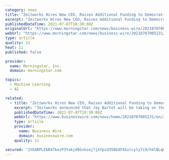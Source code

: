 ```yaml
---
category: news
title: "Zeitworks Hires New CEO, Raises Additional Funding to Democratize Business Process Improvement with Machine Learning"
excerpt: "Zeitworks Hires New CEO, Raises Additional Funding to Democratize Process Improvement with Machine Learning . Zero-Disruption Solution Empowers Teams to Be More Effective"
publishedDateTime: 2021-07-07T10:30:00Z
originalUrl: "https://www.morningstar.com/news/business-wire/20210707005231/zeitworks-hires-new-ceo-raises-additional-funding-to-democratize-business-process-improvement-with-machine-learning"
webUrl: "https://www.morningstar.com/news/business-wire/20210707005231/zeitworks-hires-new-ceo-raises-additional-funding-to-democratize-business-process-improvement-with-machine-learning"
type: article
quality: 11
heat: 11
published: false

provider:
  name: Morningstar, Inc.
  domain: morningstar.com

topics:
  - Machine Learning
  - AI

related:
  - title: "Zeitworks Hires New CEO, Raises Additional Funding to Democratize Business Process Improvement with Machine Learning"
    excerpt: "Zeitworks announced that Jay Bartot will be taking on the role of CEO and will lead the company through its next stage of technology and product development. Co-founder and former CEO Ryan Windham will remain active as a BOD member and assist the company with strategic projects."
    publishedDateTime: 2021-07-07T19:30:00Z
    webUrl: "https://www.businesswire.com/news/home/20210707005231/en/Zeitworks-Hires-New-CEO-Raises-Additional-Funding-to-Democratize-Business-Process-Improvement-with-Machine-Learning"
    type: article
    provider:
      name: Business Wire
      domain: businesswire.com
    quality: 11

secured: "2YG4RPLEbR47kezP3Yakjd8Gvksej7jXYpcU358bdF4Sulcyly7i9/h4lBLqUq08OO3exgTUehempjVdJHueXp8PeM9j1EI4o24XdZwMDaeH5IeHg8tPr3jugX2MwBucRKqaoCA+DDBMINKiMMZ973uvoho4dsTn2DJQwzLvK5spcQdXUP+2WHW0o2aSgRzBGkFitrqIQVY/3B/Ngl5H4VGUrnwbUfp14cNkekCCLl6BwuXRcRGk+xnlF9x9wJUpwjY4qS0Pw/SvddIK4PqU8+jpTBb+ey+TU+YujgmLT/oYxoDPmrViFoaixtWd9xVn9lAD6FT7oM8q1pFaHP7QOGdT/xCs9ZJn2mhh+88khRo=;QkFqrsjeShK62F5LRiCRRQ=="
---
```


